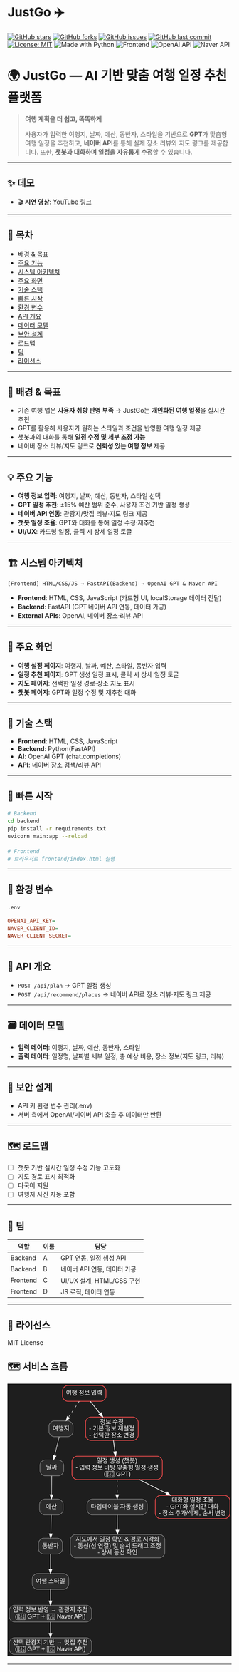 
# JustGo ✈️

[![GitHub stars](https://img.shields.io/github/stars/사용자명/저장소명?style=social)](https://github.com/사용자명/저장소명/stargazers)
[![GitHub forks](https://img.shields.io/github/forks/사용자명/저장소명?style=social)](https://github.com/사용자명/저장소명/network/members)
[![GitHub issues](https://img.shields.io/github/issues/사용자명/저장소명)](https://github.com/사용자명/저장소명/issues)
[![GitHub last commit](https://img.shields.io/github/last-commit/사용자명/저장소명)](https://github.com/사용자명/저장소명/commits/main)
[![License: MIT](https://img.shields.io/badge/License-MIT-blue.svg)](/LICENSE)
![Made with Python](https://img.shields.io/badge/Made%20with-Python-blue)
![Frontend](https://img.shields.io/badge/Frontend-HTML%20%7C%20CSS%20%7C%20JS-yellow)
![OpenAI API](https://img.shields.io/badge/API-OpenAI%20GPT-blue)
![Naver API](https://img.shields.io/badge/API-Naver%20Place%20Review-green)

# 🌍 JustGo — AI 기반 맞춤 여행 일정 추천 플랫폼

> **여행 계획을 더 쉽고, 똑똑하게**
>
> 사용자가 입력한 여행지, 날짜, 예산, 동반자, 스타일을 기반으로 **GPT**가 맞춤형 여행 일정을 추천하고, **네이버 API**를 통해 실제 장소 리뷰와 지도 링크를 제공합니다. 또한, **챗봇과 대화하며 일정을 자유롭게 수정**할 수 있습니다.

---

## ✨ 데모

* 🎬 **시연 영상**: [YouTube 링크](https://youtu.be/your-demo-link)

---

## 🧭 목차

* [배경 & 목표](#-배경--목표)
* [주요 기능](#-주요-기능)
* [시스템 아키텍처](#-시스템-아키텍처)
* [주요 화면](#-주요-화면)
* [기술 스택](#-기술-스택)
* [빠른 시작](#-빠른-시작)
* [환경 변수](#-환경-변수)
* [API 개요](#-api-개요)
* [데이터 모델](#-데이터-모델)
* [보안 설계](#-보안-설계)
* [로드맵](#-로드맵)
* [팀](#-팀)
* [라이선스](#-라이선스)

---

## 🎯 배경 & 목표

* 기존 여행 앱은 **사용자 취향 반영 부족** → JustGo는 **개인화된 여행 일정**을 실시간 추천
* GPT를 활용해 사용자가 원하는 스타일과 조건을 반영한 여행 일정 제공
* 챗봇과의 대화를 통해 **일정 수정 및 세부 조정 가능**
* 네이버 장소 리뷰/지도 링크로 **신뢰성 있는 여행 정보** 제공

---

## 💡 주요 기능

* **여행 정보 입력**: 여행지, 날짜, 예산, 동반자, 스타일 선택
* **GPT 일정 추천**: ±15% 예산 범위 준수, 사용자 조건 기반 일정 생성
* **네이버 API 연동**: 관광지/맛집 리뷰·지도 링크 제공
* **챗봇 일정 조율**: GPT와 대화를 통해 일정 수정·재추천
* **UI/UX**: 카드형 일정, 클릭 시 상세 일정 토글

---

## 🏗 시스템 아키텍처

```
[Frontend] HTML/CSS/JS → FastAPI(Backend) → OpenAI GPT & Naver API
```

* **Frontend**: HTML, CSS, JavaScript (카드형 UI, localStorage 데이터 전달)
* **Backend**: FastAPI (GPT·네이버 API 연동, 데이터 가공)
* **External APIs**: OpenAI, 네이버 장소·리뷰 API

---

## 📱 주요 화면

* **여행 설정 페이지**: 여행지, 날짜, 예산, 스타일, 동반자 입력
* **일정 추천 페이지**: GPT 생성 일정 표시, 클릭 시 상세 일정 토글
* **지도 페이지**: 선택한 일정 경로·장소 지도 표시
* **챗봇 페이지**: GPT와 일정 수정 및 재추천 대화

---

## 🧰 기술 스택

* **Frontend**: HTML, CSS, JavaScript
* **Backend**: Python(FastAPI)
* **AI**: OpenAI GPT (chat.completions)
* **API**: 네이버 장소 검색/리뷰 API

---

## 🚀 빠른 시작

```bash
# Backend
cd backend
pip install -r requirements.txt
uvicorn main:app --reload

# Frontend
# 브라우저로 frontend/index.html 실행
```

---

## 🔧 환경 변수

`.env`

```ini
OPENAI_API_KEY=
NAVER_CLIENT_ID=
NAVER_CLIENT_SECRET=
```

---

## 📡 API 개요

* `POST /api/plan` → GPT 일정 생성
* `POST /api/recommend/places` → 네이버 API로 장소 리뷰·지도 링크 제공

---

## 🗃 데이터 모델

* **입력 데이터**: 여행지, 날짜, 예산, 동반자, 스타일
* **출력 데이터**: 일정명, 날짜별 세부 일정, 총 예상 비용, 장소 정보(지도 링크, 리뷰)

---

## 🔐 보안 설계

* API 키 환경 변수 관리(.env)
* 서버 측에서 OpenAI/네이버 API 호출 후 데이터만 반환

---

## 🗺 로드맵

* [ ] 챗봇 기반 실시간 일정 수정 기능 고도화
* [ ] 지도 경로 표시 최적화
* [ ] 다국어 지원
* [ ] 여행지 사진 자동 포함

---

## 👥 팀

| 역할       | 이름 | 담당                    |
| -------- | -- | --------------------- |
| Backend  | A  | GPT 연동, 일정 생성 API     |
| Backend  | B  | 네이버 API 연동, 데이터 가공    |
| Frontend | C  | UI/UX 설계, HTML/CSS 구현 |
| Frontend | D  | JS 로직, 데이터 연동         |

---

## 📄 라이선스

MIT License


## 🗺 서비스 흐름
![JustGo 서비스 흐름](docs/images/justgo_service_flow_dark_v13_readme.png)

---

